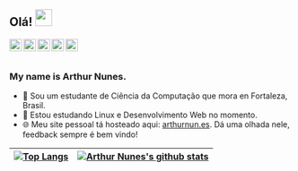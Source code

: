 ## Olá! <img src="https://raw.githubusercontent.com/iampavangandhi/iampavangandhi/master/gifs/Hi.gif" width="30px"></h2>

<a href="mailto:arthurnunes@tutanota.com">
  <img align="left" alt="Arthur's Email" width="22px" src="https://cdn.jsdelivr.net/npm/simple-icons@3.1.0/icons/gmail.svg" />
</a>
<a href="https://github.com/arthurnunesc">
  <img align="left" alt="Arthur's GitHub" width="22px" src="https://cdn.jsdelivr.net/npm/simple-icons@v3/icons/github.svg" />
</a>
<a href="https://www.linkedin.com/in/arthurnunesc/">
  <img align="left" alt="Arthur's LinkedIn" width="22px" src="https://cdn.jsdelivr.net/npm/simple-icons@v3/icons/linkedin.svg" />
</a>
<a href="https://arthurnunes.hashnode.dev/">
  <img align="left" alt="Arthur's Hashnode" width="22px" src="https://cdn.jsdelivr.net/npm/simple-icons@v3/icons/hashnode.svg" />
</a>
<a href="https://twitter.com/arthurnunesc">
  <img align="left" alt="Arthur's Twitter" width="22px" src="https://cdn.jsdelivr.net/npm/simple-icons@v3/icons/twitter.svg" />
</a>
<br><br>

### My name is Arthur Nunes.

- 🏡 Sou um estudante de Ciência da Computação que mora en Fortaleza, Brasil.
- 🌱 Estou estudando Linux e Desenvolvimento Web no momento.
- 🌐 Meu site pessoal tá hosteado aqui: [arthurnun.es](https://arthurnun.es/). Dá uma olhada nele, feedback sempre é bem vindo!

| [![Top Langs](https://github-readme-stats.vercel.app/api/top-langs/?username=arthurnunesc&layout=compact)](https://github.com/anuraghazra/github-readme-stats) | [![Arthur Nunes's github stats](https://github-readme-stats.vercel.app/api?username=arthurnunesc&hide=prs&count_private=true&show_icons=true)](https://github.com/anuraghazra/github-readme-stats) |
| -------------------------------------------------------------------------------------------------------------------------------------------------------------- | -------------------------------------------------------------------------------------------------------------------------------------------------------------------------------------------------- |


